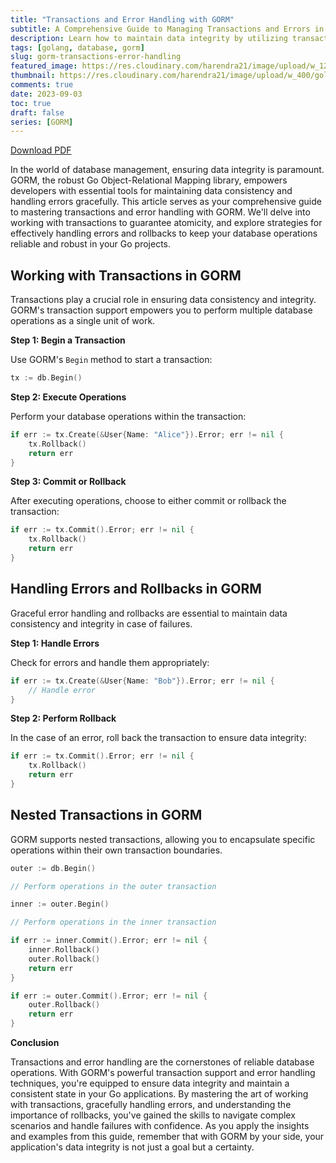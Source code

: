 ```yaml
---
title: "Transactions and Error Handling with GORM"
subtitle: A Comprehensive Guide to Managing Transactions and Errors in GORM for Reliable Database Operations
description: Learn how to maintain data integrity by utilizing transactions and error handling techniques in GORM. Explore practical examples for working with transactions and gracefully handling errors in your Go projects.
tags: [golang, database, gorm]
slug: gorm-transactions-error-handling
featured_image: https://res.cloudinary.com/harendra21/image/upload/w_1200/golangwithexample/learn-gorm_yqoeio.png
thumbnail: https://res.cloudinary.com/harendra21/image/upload/w_400/golangwithexample/learn-gorm_yqoeio.png
comments: true
date: 2023-09-03
toc: true
draft: false
series: [GORM]
---
```


[Download PDF](https://res.cloudinary.com/harendra21/image/upload/v1694109746/golangwithexample/PDF/GORM_Mastery_gmpc1k.pdf)

In the world of database management, ensuring data integrity is paramount. GORM, the robust Go Object-Relational Mapping library, empowers developers with essential tools for maintaining data consistency and handling errors gracefully. This article serves as your comprehensive guide to mastering transactions and error handling with GORM. We'll delve into working with transactions to guarantee atomicity, and explore strategies for effectively handling errors and rollbacks to keep your database operations reliable and robust in your Go projects.

## Working with Transactions in GORM

Transactions play a crucial role in ensuring data consistency and integrity. GORM's transaction support empowers you to perform multiple database operations as a single unit of work.

**Step 1: Begin a Transaction**

Use GORM's `Begin` method to start a transaction:

```go
tx := db.Begin()
```

**Step 2: Execute Operations**

Perform your database operations within the transaction:

```go
if err := tx.Create(&User{Name: "Alice"}).Error; err != nil {
    tx.Rollback()
    return err
}
```

**Step 3: Commit or Rollback**

After executing operations, choose to either commit or rollback the transaction:

```go
if err := tx.Commit().Error; err != nil {
    tx.Rollback()
    return err
}
```

## Handling Errors and Rollbacks  in GORM

Graceful error handling and rollbacks are essential to maintain data consistency and integrity in case of failures.

**Step 1: Handle Errors**

Check for errors and handle them appropriately:

```go
if err := tx.Create(&User{Name: "Bob"}).Error; err != nil {
    // Handle error
}
```

**Step 2: Perform Rollback**

In the case of an error, roll back the transaction to ensure data integrity:

```go
if err := tx.Commit().Error; err != nil {
    tx.Rollback()
    return err
}
```

## Nested Transactions  in GORM

GORM supports nested transactions, allowing you to encapsulate specific operations within their own transaction boundaries.

```go
outer := db.Begin()

// Perform operations in the outer transaction

inner := outer.Begin()

// Perform operations in the inner transaction

if err := inner.Commit().Error; err != nil {
    inner.Rollback()
    outer.Rollback()
    return err
}

if err := outer.Commit().Error; err != nil {
    outer.Rollback()
    return err
}
```

**Conclusion**

Transactions and error handling are the cornerstones of reliable database operations. With GORM's powerful transaction support and error handling techniques, you're equipped to ensure data integrity and maintain a consistent state in your Go applications. By mastering the art of working with transactions, gracefully handling errors, and understanding the importance of rollbacks, you've gained the skills to navigate complex scenarios and handle failures with confidence. As you apply the insights and examples from this guide, remember that with GORM by your side, your application's data integrity is not just a goal but a certainty.